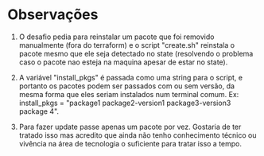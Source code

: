 # Observações

1. O desafio pedia para reinstalar um pacote que foi removido manualmente (fora do terraform) e o script "create.sh" reinstala o pacote mesmo que ele seja detectado no state (resolvendo o problema caso o pacote nao esteja na maquina apesar de estar no state).

2. A variável "install_pkgs" é passada como uma string para o script, e portanto os pacotes podem ser passados com ou sem versão, da mesma forma que eles seriam instalados num terminal comum. Ex: install_pkgs = "package1  package2-version1 package3-version3 package 4".

3. Para fazer update passe apenas um pacote por vez. Gostaria de ter tratado isso mas acredito que ainda não tenho conhecimento técnico ou vivência na área de tecnologia o suficiente para tratar isso a tempo.
